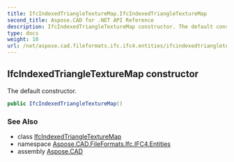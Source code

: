 ```yaml
---
title: IfcIndexedTriangleTextureMap.IfcIndexedTriangleTextureMap
second_title: Aspose.CAD for .NET API Reference
description: IfcIndexedTriangleTextureMap constructor. The default constructor
type: docs
weight: 10
url: /net/aspose.cad.fileformats.ifc.ifc4.entities/ifcindexedtriangletexturemap/ifcindexedtriangletexturemap/
---
```

## IfcIndexedTriangleTextureMap constructor

The default constructor.

```csharp
public IfcIndexedTriangleTextureMap()
```

### See Also

* class [IfcIndexedTriangleTextureMap](../)
* namespace [Aspose.CAD.FileFormats.Ifc.IFC4.Entities](../../ifcindexedtriangletexturemap/)
* assembly [Aspose.CAD](../../../)



